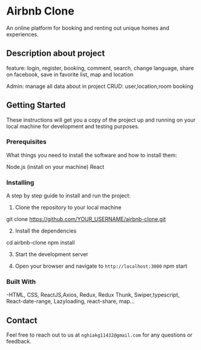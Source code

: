 # Airbnb Clone

An online platform for booking and renting out unique homes and experiences.

## Description about project 

feature:
login,
register,
booking,
comment,
search,
change language,
share on facebook,
save in favorite list,
map and location

Admin:
manage all data about in project
CRUD: user,location,room booking

## Getting Started

These instructions will get you a copy of the project up and running on your local machine for development and testing purposes.

### Prerequisites

What things you need to install the software and how to install them:

Node.js (install on your machine)
React


### Installing

A step by step guide to install and run the project:

1. Clone the repository to your local machine

git clone https://github.com/YOUR_USERNAME/airbnb-clone.git

2. Install the dependencies

cd airbnb-clone
npm install

3. Start the development server

4. Open your browser and navigate to `http://localhost:3000`
npm start

### Built With

-HTML, CSS, ReactJS,Axios, Redux, Redux Thunk, Swiper,typescript, React-date-range, Lazyloading, react-share, map...

## Contact

Feel free to reach out to us at `nghiakg11432@gmail.com` for any questions or feedback.

